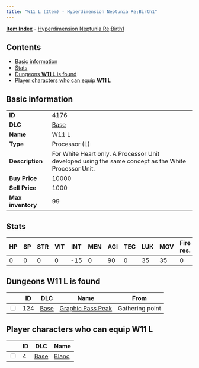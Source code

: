 ```yaml
---
title: "W11 L (Item) - Hyperdimension Neptunia Re;Birth1"
---
```


[**Item Index**](/neptunia/rb1/item/index.html) - [Hyperdimension Neptunia Re;Birth1](/neptunia/rb1)

## Contents

- [Basic information](#basic-information)
- [Stats](#stats)
- [Dungeons **W11 L** is found](#dungeons-w11-l-is-found)
- [Player characters who can equip **W11 L**](#player-characters-who-can-equip-w11-l)

## Basic information

|   |   |
| -- | -- |
| **ID** | 4176 |
| **DLC** | [Base](/neptunia/rb1/dlc/1-base.html) |
| **Name** | W11 L |
| **Type** | Processor (L) |
| **Description** | For White Heart only. A Processor Unit developed using the same concept as the White Processor Unit. |
| **Buy Price** | 10000 |
| **Sell Price** | 1000 |
| **Max inventory** | 99 |


## Stats

| HP | SP | STR | VIT | INT | MEN | AGI | TEC | LUK | MOV | Fire res. | Ice res. | Wind res. | Lightning res. |
| -- | -- | --- | --- | --- | --- | --- | --- | --- | --- | --------- | -------- | --------- | -------------- |
| 0 | 0 | 0 | 0 | -15 | 0 | 90 | 0 | 35 | 35 | 0 | 0 | 0 | 0 |


## Dungeons **W11 L** is found

|    | ID | DLC | Name | From |
| -- | -- | --- | ---- | ---- |
| <input type="checkbox" id="rb1-dungeon-1-124" class="trackbox" /> | 124 | [Base](/neptunia/rb1/dlc/1-base.html) | [Graphic Pass Peak](/neptunia/rb1/dungeon/1-124-graphic-pass-peak.html) | Gathering point |


## Player characters who can equip **W11 L**

|    | ID | DLC | Name |
| -- | -- | --- | ---- |
| <input type="checkbox" id="rb1-player-1-4" class="trackbox" /> | 4 | [Base](/neptunia/rb1/dlc/1-base.html) | [Blanc](/neptunia/rb1/player/1-4-blanc.html) |
